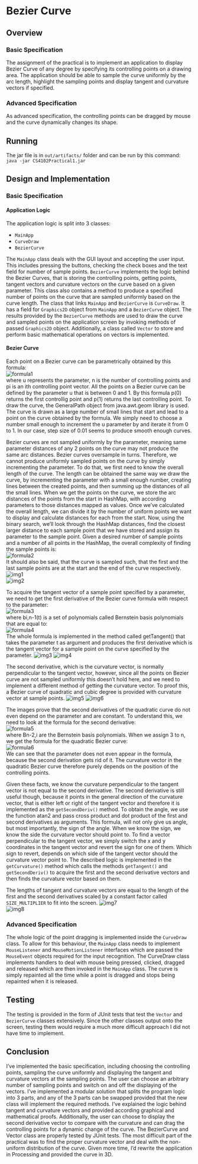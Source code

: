# Bezier Curve

## Overview
### Basic Specification
The assignment of the practical is to implement an application to display Bezier Curve of any degree by 
specifying its controlling points on a drawing area. The application should be able to sample the curve 
uniformly by the arc length, highlight the sampling points and display tangent and curvature vectors if 
specified.

### Advanced Specification
As advanced specification, the controlling points can be dragged by mouse and the curve dynamically 
changes its shape.

## Running
The jar file is in `out/artifacts/` folder and can be run by this command:
`java -jar CS4102Practical1.jar`

## Design and Implementation
### Basic Specification
#### Application Logic
The application logic is split into 3 classes:
- `MainApp`
- `CurveDraw`
- `BezierCurve`

The `MainApp` class deals with the GUI layout and accepting the user input. This includes pressing the 
buttons, checking the check boxes and the text field for number of sample points. `BezierCurve` implements 
the logic behind the Bezier Curves, that is storing the controlling points, getting points, tangent 
vectors and curvature vectors on the curve based on a given parameter. This class also contains a method 
to produce a specified number of points on  the curve that are sampled uniformly based on the curve 
length. The class that links `MainApp` and `BezierCurve` is `CurveDraw`. It has a field for `Graphics2D` object 
from `MainApp` and a `BezierCurve` object. The results provided by the `BezierCurve` methods are used to draw 
the curve and sampled points on the application screen by invoking methods of passed `Graphics2D` object. 
Additionally, a class called `Vector` to store and perform basic mathematical operations on vectors is 
implemented.

#### Bezier Curve
Each point on a Bezier curve can be parametrically obtained by this formula:  
![formula1](imgs/f1.PNG)  
where u represents the parameter, n is the number of controlling points and pi is an ith controlling 
point vector. All the points on a Bezier curve can be defined by the parameter u that is between 0 and 1. 
By this formula p(0) returns the first controllig point and p(1) returns the last controlling point. 
To draw the curve, the GeneralPath object from java.awt.geom library is used. The curve is drawn as a 
large number of small lines that start and lead to a point on the curve obtained by the formula. We 
simply need to choose a number small enough to increment the u parameter by and iterate it from 0 to 1. 
In our case, step size of 0.01 seems to produce smooth enough curves.  

Bezier curves are not sampled uniformly by the parameter, meaning same parameter distances of any 2 
points on the curve may not produce the same arc distances. Bezier curves oversample in turns. Therefore, 
we cannot produce uniformly sampled points on the curve by simply incrementing the parameter. To do 
that, we first need to know the overall length of the curve. The length can be obtained the same way we 
draw the curve, by incrementing the parameter with a small enough number, creating lines between the 
created points, and then summing up the distances of all the small lines. When we get the points on the 
curve, we store the arc distances of the points from the start in HashMap, with according parameters to 
those distances mapped as values. Once we’ve calculated the overall length, we can divide it by the number 
of uniform points we want to display and calculate distances for each from the start. Now, using the binary 
search, we’ll look through the HashMap distances, find the closest larger distance to each sample point 
that we have stored and assign its parameter to the sample point. Given a desired number of sample points 
and a number of all points in the HashMap, the overall complexity of finding the sample points is:  
![formula2](imgs/f2.PNG)  
It should also be said, that the curve is sampled such, that the first and the last sample points are at 
the start and the end of the curve respectively.  
![img1](imgs/img1.PNG)  
![img2](imgs/img2.PNG)

To acquire the tangent vector of a sample point specified by a parameter, we need to get the first 
derivative of the Bezier curve formula with respect to the parameter:  
![formula3](imgs/f3.PNG)  
where bi,n-1(t) is a set of polynomials called Bernstein basis polynomials that are equal to:  
![formula4](imgs/f4.PNG)  
The whole formula is implemented in the method called getTangent() that takes the parameter t as argument 
and produces the first derivative which is the tangent vector for a sample point on the curve specified 
by the parameter.
![img3](imgs/img3.PNG)
![img4](imgs/img4.PNG)

The second derivative, which is the curvature vector, is normally perpendicular to the tangent vector, 
however, since all the points on Bezier curve are not sampled uniformly this doesn’t hold here, and we 
need to implement a different method of getting the curvature vector. To proof this, a Bezier curve of 
quadratic and cubic degree is provided with curvature vector at sample points.
![img5](imgs/img5.PNG)
![img6](imgs/img6.PNG)

The images prove that the second derivatives of the quadratic curve do not even depend on the parameter 
and are constant. To understand this, we need to look at the formula for the second derivative:  
![formula5](imgs/f5.PNG)  
where Bn-2,i are the Bernstein basis polynomials. When we assign 3 to n, we get the formula for the 
quadratic Bezier curve:  
![formula6](imgs/f6.PNG)  
We can see that the parameter does not even appear in the formula, because the second derivation gets rid 
of it. The curvature vector in the quadratic Bezier curve therefore purely depends on the position of the 
controlling points.  

Given these facts, we know the curvature perpendicular to the tangent vector is not 
equal to the second derivative. The second derivative is still useful though, because it points in the 
general direction of the curvature vector, that is either left or right of the tangent vector and therefore 
it is implemented as the `getSecondDeriv()` method. To obtain the angle, we use the function atan2 and pass 
cross product and dot product of the first and second derivatives as arguments. This formula, will not only 
give us angle, but most importantly, the sign of the angle. When we know the sign, we know the side the 
curvature vector should point to. To find a vector perpendicular to the tangent vector, we simply switch 
the x and y coordinates in the tangent vector and revert the sign for one of them. Which sign to revert, 
depends on which side of the tangent vector should the curvature vector point to. The described logic is 
implemented in the `getCurvature()` method which calls the methods `getTangent()` and `getSecondDeriv()` to 
acquire the first and the second derivative vectors and then finds the curvature vector based on them.  

The lengths of tangent and curvature vectors are equal to the length of the first and the second 
derivatives scaled by a constant factor called `SIZE_MULTIPLIER` to fit into the screen.
![img7](imgs/img7.PNG)  
![img8](imgs/img8.PNG)  

### Advanced Specification
The whole logic of the point dragging is implemented inside the `CurveDraw` class. To allow for this 
behaviour, the `MainApp` class needs to implement `MouseListener` and `MouseMotionListener` interfaces 
which are passed the `MouseEvent` objects required for the input recognition. The CurveDraw class 
implements handlers to deal with mouse being pressed, clicked, dragged and released which are then 
invoked in the `MainApp` class. The curve is simply repainted all the time while a point is dragged and 
stops being repainted when it is released.

## Testing
The testing is provided in the form of JUnit tests that test the `Vector` and `BezierCurve` classes 
extensively. Since the other classes output onto the screen, testing them would require a much more 
difficult approach I did not have time to implement.

## Conclusion
I’ve implemented the basic specification, including choosing the controlling points, sampling the 
curve uniformly and displaying the tangent and curvature vectors at the sampling points. The user 
can choose an arbitrary number of sampling points and switch on and off the displaying of the vectors. 
I’ve implemented a modular solution that splits the program logic into 3 parts, and any of the 3 parts 
can be swapped provided that the new class will implement the required methods. I’ve explained the logic 
behind tangent and curvature vectors and provided according graphical and mathematical proofs. 
Additionally, the user can choose to display the second derivative vector to compare with the curvature 
and can drag the controlling points for a dynamic change of the curve. The BezierCurve and Vector class 
are properly tested by JUnit tests. The most difficult part of the practical was to find the proper 
curvature vector and deal with the non-uniform distribution of the curve. Given more time, I’d rewrite 
the application in Processing and provided the curve in 3D.